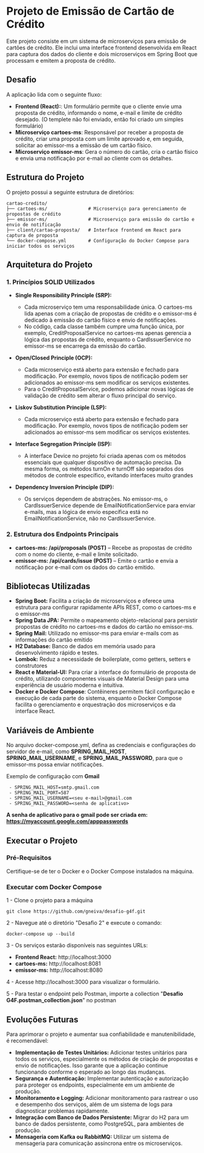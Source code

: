 # Projeto de Emissão de Cartão de Crédito

Este projeto consiste em um sistema de microserviços para emissão de cartões de crédito. Ele inclui uma interface frontend desenvolvida em React para captura dos dados do cliente e dois microserviços em Spring Boot que processam e emitem a proposta de crédito.

## Desafio

A aplicação lida com o seguinte fluxo:

+ **Frontend (React):**: Um formulário permite que o cliente envie uma proposta de crédito, informando o nome, e-mail e limite de crédito desejado. (O templete não foi enviado, então foi criado um simples formulário)
+ **Microserviço cartoes-ms**: Responsável por receber a proposta de crédito, criar uma proposta com um limite aprovado e, em seguida, solicitar ao emissor-ms a emissão de um cartão físico.
+ **Microserviço emissor-ms**: Gera o número do cartão, cria o cartão físico e envia uma notificação por e-mail ao cliente com os detalhes.

## Estrutura do Projeto
O projeto possui a seguinte estrutura de diretórios:
~~~
cartao-credito/
├── cartoes-ms/               # Microserviço para gerenciamento de propostas de crédito
├── emissor-ms/               # Microserviço para emissão do cartão e envio de notificação
├── client/cartao-proposta/   # Interface frontend em React para captura de proposta
└── docker-compose.yml        # Configuração do Docker Compose para iniciar todos os serviços
~~~~


## Arquitetura do Projeto
### 1. Princípios SOLID Utilizados ###

+ **Single Responsibility Principle (SRP):**
  +   Cada microserviço tem uma responsabilidade única. O cartoes-ms lida apenas com a criação de propostas de crédito e o emissor-ms é dedicado à emissão do cartão físico e envio de notificações.
  +   No código, cada classe também cumpre uma função única, por exemplo, CreditProposalService no cartoes-ms apenas gerencia a lógica das propostas de crédito, enquanto o CardIssuerService no emissor-ms se encarrega da emissão do cartão.

+ **Open/Closed Principle (OCP):**
  + Cada microserviço está aberto para extensão e fechado para modificação. Por exemplo, novos tipos de notificação podem ser adicionados ao emissor-ms sem modificar os serviços existentes.
  + Para o CreditProposalService, podemos adicionar novas lógicas de validação de crédito sem alterar o fluxo principal do serviço.
 
+ **Liskov Substitution Principle (LSP):**
  + Cada microserviço está aberto para extensão e fechado para modificação. Por exemplo, novos tipos de notificação podem ser adicionados ao emissor-ms sem modificar os serviços existentes.

+ **Interface Segregation Principle (ISP):**
  + A interface Device no projeto foi criada apenas com os métodos essenciais que qualquer dispositivo de automação precisa. Da mesma forma, os métodos turnOn e turnOff são separados dos métodos de controle específico, evitando interfaces muito grandes
 
+ **Dependency Inversion Principle (DIP):**
  + Os serviços dependem de abstrações. No emissor-ms, o CardIssuerService depende de EmailNotificationService para enviar e-mails, mas a lógica de envio específica está no EmailNotificationService, não no CardIssuerService.

### 2. Estrutura dos Endpoints Principais ###
+ **cartoes-ms: /api/proposals (POST)** – Recebe as propostas de crédito com o nome do cliente, e-mail e limite solicitado.
+ **emissor-ms: /api/cards/issue (POST)** – Emite o cartão e envia a notificação por e-mail com os dados do cartão emitido.

## Bibliotecas Utilizadas
+ **Spring Boot:** Facilita a criação de microserviços e oferece uma estrutura para configurar rapidamente APIs REST, como o cartoes-ms e o emissor-ms
+ **Spring Data JPA:** Permite o mapeamento objeto-relacional para persistir propostas de crédito no cartoes-ms e dados do cartão no emissor-ms.
+ **Spring Mail:** Utilizado no emissor-ms para enviar e-mails com as informações do cartão emitido
+ **H2 Database:** Banco de dados em memória usado para desenvolvimento rápido e testes.
+ **Lombok:** Reduz a necessidade de boilerplate, como getters, setters e construtores
+ **React e Material-UI:** Para criar a interface do formulário de proposta de crédito, utilizando componentes visuais de Material Design para uma experiência de usuário moderna e intuitiva.
+ **Docker e Docker Compose**: Contêineres permitem fácil configuração e execução de cada parte do sistema, enquanto o Docker Compose facilita o gerenciamento e orquestração dos microserviços e da interface React.

## Variáveis de Ambiente
No arquivo docker-compose.yml, defina as credenciais e configurações do servidor de e-mail, como **SPRING_MAIL_HOST**, **SPRING_MAIL_USERNAME**, e **SPRING_MAIL_PASSWORD**, para que o emissor-ms possa enviar notificações.

Exemplo de configuração com **Gmail**
~~~
 - SPRING_MAIL_HOST=smtp.gmail.com
 - SPRING_MAIL_PORT=587
 - SPRING_MAIL_USERNAME=<seu e-mail>@gmail.com
 - SPRING_MAIL_PASSWORD=<senha de aplicativo>
~~~
**A senha de aplicativo para o gmail pode ser criada em: https://myaccount.google.com/apppasswords**

## Executar o Projeto
### Pré-Requisitos
Certifique-se de ter o Docker e o Docker Compose instalados na máquina.    
    
### Executar com Docker Compose
1 - Clone o projeto para a máquina
~~~
git clone https://github.com/gneiva/desafio-g4f.git
~~~

2 - Navegue até o diretório "Desafio 2" e execute o comando:
~~~
docker-compose up --build
~~~~

3 - Os serviços estarão disponíveis nas seguintes URLs:
+ **Frontend React:** http://localhost:3000
+ **cartoes-ms:** http://localhost:8081
+ **emissor-ms:** http://localhost:8080

4 - Acesse http://localhost:3000 para visualizar o formulário.

5 - Para testar o endpoint pelo Postman, importe a collection "**Desafio G4F.postman_collection.json**" no postman

## Evoluções Futuras

Para aprimorar o projeto e aumentar sua confiabilidade e manutenibilidade, é recomendável:
+ **Implementação de Testes Unitários:** Adicionar testes unitários para todos os serviços, especialmente os métodos de criação de propostas e envio de notificações. Isso garante que a aplicação continue funcionando conforme o esperado ao longo das mudanças.
+ **Segurança e Autenticação:** Implementar autenticação e autorização para proteger os endpoints, especialmente em um ambiente de produção.
+ **Monitoramento e Logging:** Adicionar monitoramento para rastrear o uso e desempenho dos serviços, além de um sistema de logs para diagnosticar problemas rapidamente.
+ **Integração com Banco de Dados Persistente:** Migrar do H2 para um banco de dados persistente, como PostgreSQL, para ambientes de produção.
+ **Mensageria com Kafka ou RabbitMQ:** Utilizar um sistema de mensageria para comunicação assíncrona entre os microserviços.

